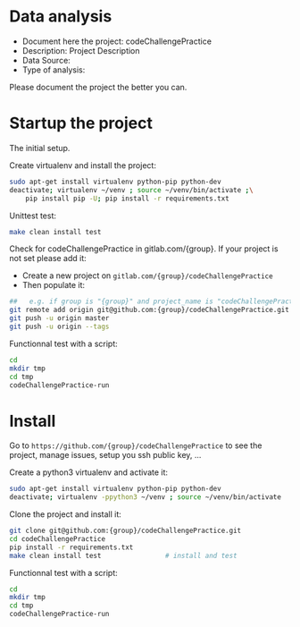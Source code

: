 # Data analysis
- Document here the project: codeChallengePractice
- Description: Project Description
- Data Source:
- Type of analysis:

Please document the project the better you can.

# Startup the project

The initial setup.

Create virtualenv and install the project:
```bash
sudo apt-get install virtualenv python-pip python-dev
deactivate; virtualenv ~/venv ; source ~/venv/bin/activate ;\
    pip install pip -U; pip install -r requirements.txt
```

Unittest test:
```bash
make clean install test
```

Check for codeChallengePractice in gitlab.com/{group}.
If your project is not set please add it:

- Create a new project on `gitlab.com/{group}/codeChallengePractice`
- Then populate it:

```bash
##   e.g. if group is "{group}" and project_name is "codeChallengePractice"
git remote add origin git@github.com:{group}/codeChallengePractice.git
git push -u origin master
git push -u origin --tags
```

Functionnal test with a script:

```bash
cd
mkdir tmp
cd tmp
codeChallengePractice-run
```

# Install

Go to `https://github.com/{group}/codeChallengePractice` to see the project, manage issues,
setup you ssh public key, ...

Create a python3 virtualenv and activate it:

```bash
sudo apt-get install virtualenv python-pip python-dev
deactivate; virtualenv -ppython3 ~/venv ; source ~/venv/bin/activate
```

Clone the project and install it:

```bash
git clone git@github.com:{group}/codeChallengePractice.git
cd codeChallengePractice
pip install -r requirements.txt
make clean install test                # install and test
```
Functionnal test with a script:

```bash
cd
mkdir tmp
cd tmp
codeChallengePractice-run
```
